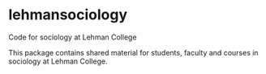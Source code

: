 # lehmansociology
Code for sociology at Lehman College

This package contains shared material for students, faculty and courses in sociology at Lehman College.
